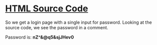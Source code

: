 # [HTML Source Code](https://www.root-me.org/en/Challenges/Web-Server/HTML-source-code)

So we get a login page with a single input for password. Looking at the source code, 
we see the password in a comment.

Password is: **nZ^&@q5&sjJHev0**
